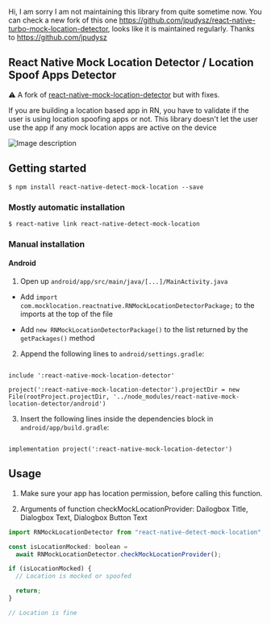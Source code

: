 Hi, I am sorry I am not maintaining this library from quite sometime now. You can check a new fork of this one https://github.com/jpudysz/react-native-turbo-mock-location-detector, looks like it is maintained regularly. Thanks to https://github.com/jpudysz

## React Native Mock Location Detector / Location Spoof Apps Detector

⚠️ A fork of [react-native-mock-location-detector](https://github.com/adkandari/react-native-mock-location-detector) but with fixes.

If you are building a location based app in RN, you have to validate if the user is using location spoofing apps or not. This library doesn't let the user use the app if any mock location apps are active on the device

![Image description](https://i.imgur.com/iT7OpSs.gif)

## Getting started

`$ npm install react-native-detect-mock-location --save`

### Mostly automatic installation

`$ react-native link react-native-detect-mock-location`

### Manual installation

#### Android

1. Open up `android/app/src/main/java/[...]/MainActivity.java`

- Add `import com.mocklocation.reactnative.RNMockLocationDetectorPackage;` to the imports at the top of the file

- Add `new RNMockLocationDetectorPackage()` to the list returned by the `getPackages()` method

2. Append the following lines to `android/settings.gradle`:

```

include ':react-native-mock-location-detector'

project(':react-native-mock-location-detector').projectDir = new File(rootProject.projectDir, '../node_modules/react-native-mock-location-detector/android')

```

3. Insert the following lines inside the dependencies block in `android/app/build.gradle`:

```

implementation project(':react-native-mock-location-detector')

```

## Usage

1. Make sure your app has location permission, before calling this function.

2. Arguments of function checkMockLocationProvider: Dailogbox Title, Dialogbox Text, Dialogbox Button Text

```javascript
import RNMockLocationDetector from "react-native-detect-mock-location";

const isLocationMocked: boolean =
  await RNMockLocationDetector.checkMockLocationProvider();

if (isLocationMocked) {
  // Location is mocked or spoofed

  return;
}

// Location is fine
```

